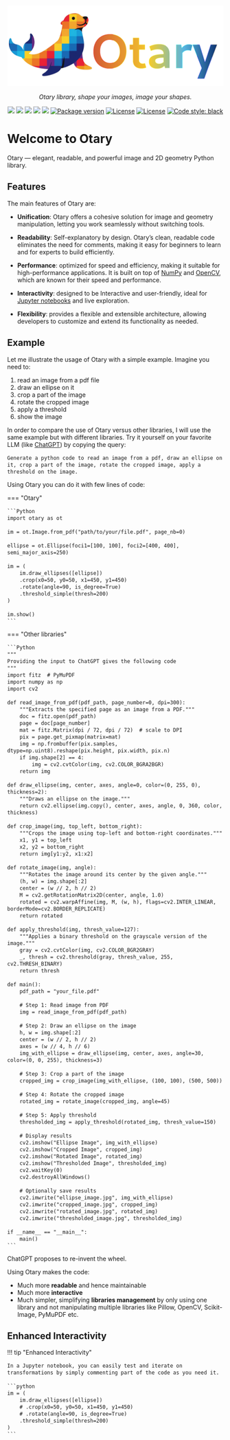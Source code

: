 <p align="center">
  <a href="">
    <img src="https://github.com/poupeaua/otary/raw/master/docs/img/logo-withname-bg-transparent.png" alt="Otary">
</a>
</p>

<p align="center">
    <em>Otary library, shape your images, image your shapes.</em>
</p>

<p align="center">
<a href="https://alexandrepoupeau.com/otary/" > <img src="https://gradgen.bokub.workers.dev/badge/rainbow/Otary%20%20%20?gradient=d76333,edb12f,dfc846,6eb8c9,1c538b&label=Enjoy"/></a>
<a href="https://github.com/poupeaua/otary/actions/workflows/test.yaml" > <img src="https://github.com/poupeaua/otary/actions/workflows/test.yaml/badge.svg"/></a>
<a href="https://codecov.io/github/poupeaua/otary" > <img src="https://codecov.io/github/poupeaua/otary/graph/badge.svg?token=LE040UGFZU"/></a>
<a href="https://app.codacy.com/gh/poupeaua/otary/dashboard?utm_source=gh&utm_medium=referral&utm_content=&utm_campaign=Badge_grade" > <img src="https://app.codacy.com/project/badge/Grade/704a873ee08c40318423a47ec71b9bf4"/></a>
<a href="https://alexandrepoupeau.com/otary/" > <img src="https://github.com/poupeaua/otary/actions/workflows/docs.yaml/badge.svg?branch=master"/></a>
<a href="https://pypi.org/project/otary" target="_blank"> <img src="https://img.shields.io/pypi/v/otary?color=blue&label=pypi" alt="Package version"></a>
<a href="https://pypi.org/project/otary" target="_blank"><img src="https://img.shields.io/pypi/pyversions/otary?color=blue&label=python" alt="License"></a>
<a href="https://github.com/poupeaua/otary/tree/master?tab=GPL-3.0-1-ov-file" target="_blank"><img src="https://img.shields.io/github/license/poupeaua/otary?color=8A2BE2&label=license" alt="License"></a>
<a href="https://github.com/psf/black"><img alt="Code style: black" src="https://img.shields.io/badge/code%20style-black-000000.svg"></a>
</p>

# Welcome to Otary

Otary — elegant, readable, and powerful image and 2D geometry Python library.

## Features

The main features of Otary are:

- **Unification**: Otary offers a cohesive solution for image and geometry manipulation, letting you work seamlessly without switching tools.

- **Readability**: Self-explanatory by design. Otary’s clean, readable code eliminates the need for comments, making it easy for beginners to learn and for experts to build efficiently.

- **Performance**: optimized for speed and efficiency, making it suitable for high-performance applications. It is built on top of [NumPy](https://numpy.org) and [OpenCV](https://opencv.org), which are known for their speed and performance.

- **Interactivity**: designed to be Interactive and user-friendly, ideal for [Jupyter notebooks](https://jupyter.org) and live exploration.

- **Flexibility**: provides a flexible and extensible architecture, allowing developers to customize and extend its functionality as needed.

## Example

Let me illustrate the usage of Otary with a simple example. Imagine you need to:

1. read an image from a pdf file
2. draw an ellipse on it
3. crop a part of the image
4. rotate the cropped image
5. apply a threshold
6. show the image

In order to compare the use of Otary versus other libraries, I will use the same example but with different libraries. Try it yourself on your favorite LLM (like [ChatGPT](https://chatgpt.com/)) by copying the query:

```text
Generate a python code to read an image from a pdf, draw an ellipse on it, crop a part of the image, rotate the cropped image, apply a threshold on the image.
```

Using Otary you can do it with few lines of code:

=== "Otary"

    ```Python
    import otary as ot

    im = ot.Image.from_pdf("path/to/your/file.pdf", page_nb=0)

    ellipse = ot.Ellipse(foci1=[100, 100], foci2=[400, 400], semi_major_axis=250)

    im = (
        im.draw_ellipses([ellipse])
        .crop(x0=50, y0=50, x1=450, y1=450)
        .rotate(angle=90, is_degree=True)
        .threshold_simple(thresh=200)
    )

    im.show()
    ```

=== "Other libraries"

    ```Python
    """
    Providing the input to ChatGPT gives the following code
    """
    import fitz  # PyMuPDF
    import numpy as np
    import cv2

    def read_image_from_pdf(pdf_path, page_number=0, dpi=300):
        """Extracts the specified page as an image from a PDF."""
        doc = fitz.open(pdf_path)
        page = doc[page_number]
        mat = fitz.Matrix(dpi / 72, dpi / 72)  # scale to DPI
        pix = page.get_pixmap(matrix=mat)
        img = np.frombuffer(pix.samples, dtype=np.uint8).reshape(pix.height, pix.width, pix.n)
        if img.shape[2] == 4:
            img = cv2.cvtColor(img, cv2.COLOR_BGRA2BGR)
        return img

    def draw_ellipse(img, center, axes, angle=0, color=(0, 255, 0), thickness=2):
        """Draws an ellipse on the image."""
        return cv2.ellipse(img.copy(), center, axes, angle, 0, 360, color, thickness)

    def crop_image(img, top_left, bottom_right):
        """Crops the image using top-left and bottom-right coordinates."""
        x1, y1 = top_left
        x2, y2 = bottom_right
        return img[y1:y2, x1:x2]

    def rotate_image(img, angle):
        """Rotates the image around its center by the given angle."""
        (h, w) = img.shape[:2]
        center = (w // 2, h // 2)
        M = cv2.getRotationMatrix2D(center, angle, 1.0)
        rotated = cv2.warpAffine(img, M, (w, h), flags=cv2.INTER_LINEAR, borderMode=cv2.BORDER_REPLICATE)
        return rotated

    def apply_threshold(img, thresh_value=127):
        """Applies a binary threshold on the grayscale version of the image."""
        gray = cv2.cvtColor(img, cv2.COLOR_BGR2GRAY)
        _, thresh = cv2.threshold(gray, thresh_value, 255, cv2.THRESH_BINARY)
        return thresh

    def main():
        pdf_path = "your_file.pdf"

        # Step 1: Read image from PDF
        img = read_image_from_pdf(pdf_path)

        # Step 2: Draw an ellipse on the image
        h, w = img.shape[:2]
        center = (w // 2, h // 2)
        axes = (w // 4, h // 6)
        img_with_ellipse = draw_ellipse(img, center, axes, angle=30, color=(0, 0, 255), thickness=3)

        # Step 3: Crop a part of the image
        cropped_img = crop_image(img_with_ellipse, (100, 100), (500, 500))

        # Step 4: Rotate the cropped image
        rotated_img = rotate_image(cropped_img, angle=45)

        # Step 5: Apply threshold
        thresholded_img = apply_threshold(rotated_img, thresh_value=150)

        # Display results
        cv2.imshow("Ellipse Image", img_with_ellipse)
        cv2.imshow("Cropped Image", cropped_img)
        cv2.imshow("Rotated Image", rotated_img)
        cv2.imshow("Thresholded Image", thresholded_img)
        cv2.waitKey(0)
        cv2.destroyAllWindows()

        # Optionally save results
        cv2.imwrite("ellipse_image.jpg", img_with_ellipse)
        cv2.imwrite("cropped_image.jpg", cropped_img)
        cv2.imwrite("rotated_image.jpg", rotated_img)
        cv2.imwrite("thresholded_image.jpg", thresholded_img)

    if __name__ == "__main__":
        main()
    ```

ChatGPT proposes to re-invent the wheel.

Using Otary makes the code:

- Much more **readable** and hence maintainable
- Much more **interactive**
- Much simpler, simplifying **libraries management** by only using one library and not manipulating multiple libraries like Pillow, OpenCV, Scikit-Image, PyMuPDF etc.

## Enhanced Interactivity

!!! tip "Enhanced Interactivity"

    In a Jupyter notebook, you can easily test and iterate on transformations by simply commenting part of the code as you need it.

    ```python
    im = (
        im.draw_ellipses([ellipse])
        # .crop(x0=50, y0=50, x1=450, y1=450)
        # .rotate(angle=90, is_degree=True)
        .threshold_simple(thresh=200)
    )
    ```
